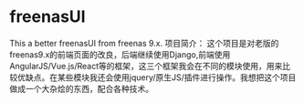 # freenasUI
This a better freenasUI from freenas 9.x.
项目简介：
这个项目是对老版的freenas9.x的前端页面的改良，后端继续使用Django,前端使用AngularJS/Vue.js/React等的框架，这三个框架我会在不同的模块使用，用来比较优缺点。在某些模块我还会使用jquery/原生JS/插件进行操作。我想把这个项目做成一个大杂烩的东西，配合各种技术。

